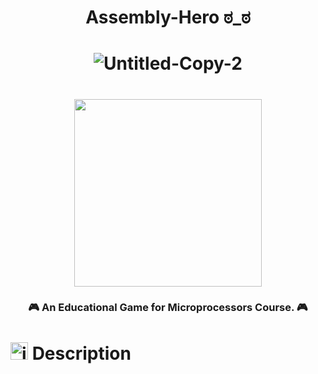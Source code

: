  <H1 align="center">

 Assembly-Hero ಠ_ಠ
 </H1>
<H1 align="center">

<img  src="https://i.ibb.co/17Nv2R3/Untitled-Copy-2.png" alt="Untitled-Copy-2" border="0" >
  </H1>
  <h1 align="center">
<img src="https://www.unity-studios.com/de/wp-content/uploads/revslider/home-banner/made-with-unity-white.png" width=300px >

 </h1>
<h3 align="center">🎮 An Educational Game for Microprocessors Course. 🎮</h3>


<H1>
<a href="https://imgbb.com/"><img src="https://i.ibb.co/dLNFXqx/icons8-pacman-48.png" alt="icons8-pacman-48" border="0" width=28px></a> Description
 </H1>
